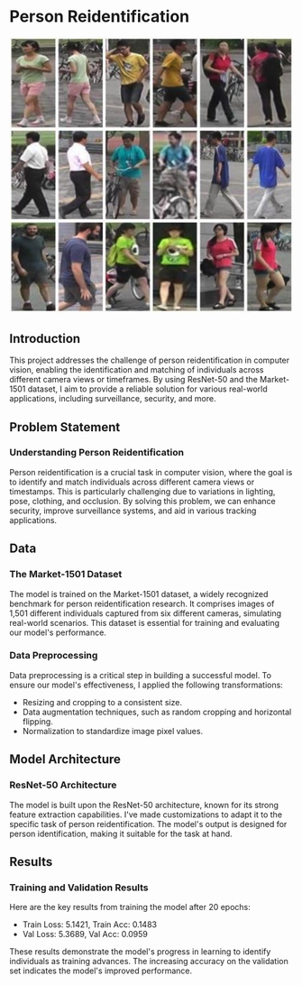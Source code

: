 # Person Reidentification

![Reidentification](./Images/dataset.jpg)

## Introduction

This project addresses the challenge of person reidentification in computer vision, enabling the identification and matching of individuals across different camera views or timeframes. By using ResNet-50 and the Market-1501 dataset, I aim to provide a reliable solution for various real-world applications, including surveillance, security, and more.

## Problem Statement

### Understanding Person Reidentification

Person reidentification is a crucial task in computer vision, where the goal is to identify and match individuals across different camera views or timestamps. This is particularly challenging due to variations in lighting, pose, clothing, and occlusion. By solving this problem, we can enhance security, improve surveillance systems, and aid in various tracking applications.

## Data

### The Market-1501 Dataset

The model is trained on the Market-1501 dataset, a widely recognized benchmark for person reidentification research. It comprises images of 1,501 different individuals captured from six different cameras, simulating real-world scenarios. This dataset is essential for training and evaluating our model's performance.

### Data Preprocessing

Data preprocessing is a critical step in building a successful model. To ensure our model's effectiveness, I applied the following transformations:

- Resizing and cropping to a consistent size.
- Data augmentation techniques, such as random cropping and horizontal flipping.
- Normalization to standardize image pixel values.

## Model Architecture

### ResNet-50 Architecture

The model is built upon the ResNet-50 architecture, known for its strong feature extraction capabilities. I've made customizations to adapt it to the specific task of person reidentification. The model's output is designed for person identification, making it suitable for the task at hand.

## Results

### Training and Validation Results

Here are the key results from training the model after 20 epochs:

  - Train Loss: 5.1421, Train Acc: 0.1483
  - Val Loss: 5.3689, Val Acc: 0.0959

These results demonstrate the model's progress in learning to identify individuals as training advances. The increasing accuracy on the validation set indicates the model's improved performance.
